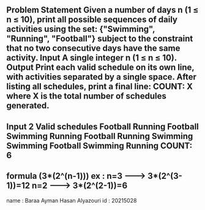 Problem Statement
Given a number of days n (1 ≤ n ≤ 10), print all possible sequences of daily activities using the set:
{"Swimming", "Running", "Football"}
subject to the constraint that no two consecutive days have the same activity.
Input
A single integer n (1 ≤ n ≤ 10).
Output
Print each valid schedule on its own line, with activities separated by a single space.
After listing all schedules, print a final line: COUNT: X where X is the total number of schedules
generated.
-------------------------
Input
2
Valid schedules
Football Running
Football Swimming
Running Football
Running Swimming
Swimming Football
Swimming Running
COUNT: 6
-------------------------
formula (3*(2^(n-1)))
ex : n=3 ---> 3*(2^(3-1))=12
     n=2 ---> 3*(2^(2-1))=6
-------------------------
name : Baraa Ayman Hasan Alyazouri 
id : 20215028
